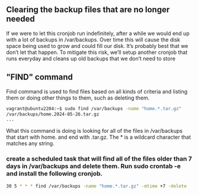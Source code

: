 ## Clearing the backup files that are no longer needed
If we were to let this cronjob run indefinitely, after a while we would end up with a lot of backups in /var/backups. Over time this will cause the disk space being used to grow and could fill our disk. It’s probably best that
we don’t let that happen. To mitigate this risk, we’ll setup another cronjob that runs everyday and cleans up old backups that we don’t need to store

## "FIND" command
Find command is used to find files based on all kinds of criteria and listing them or doing other things to them, such as deleting them. 

```bash
vagrant@ubuntu2204:~$ sudo find /var/backups -name "home.*.tar.gz"
/var/backups/home.2024-05-26.tar.gz
...
```
What this command is doing is looking for all of the files in /var/backups that start with home. and end with .tar.gz. The * is a wildcard character that matches any string.

### create a scheduled task that will find all of the files older than 7 days in /var/backups and delete them. Run sudo crontab -e and install the following cronjob.

```bash
30 5 * * * find /var/backups -name "home.*.tar.gz" -mtime +7 -delete
```
